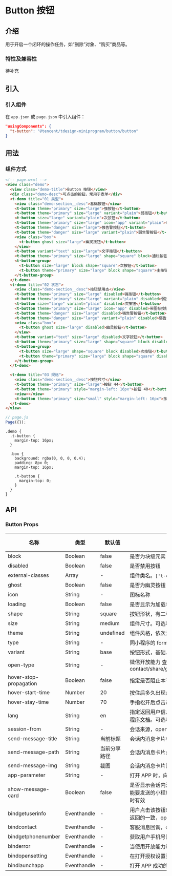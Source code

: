 # Button 按钮

## 介绍

用于开启一个闭环的操作任务，如“删除”对象、“购买”商品等。

### 特性及兼容性

待补充

## 引入

### 引入组件

在 `app.json` 或 `page.json` 中引入组件：

```json
"usingComponents": {
  "t-button": "@tencent/tdesign-miniprogram/button/button"
}
```

## 用法

### 组件方式

```html
<!-- page.wxml -->
<view class="demo">
  <view class="demo-title">Button 按钮</view>
  <div class="demo-desc">可点击的按钮，常用于表单</div>
  <t-demo title="01 类型">
    <view class="demo-section__desc">基础按钮</view>
    <t-button theme="primary" size="large">强按钮</t-button>
    <t-button theme="primary" size="large" variant="plain">弱按钮</t-button>
    <t-button size="large" variant="plain">次按钮</t-button>
    <t-button theme="primary" size="large" icon="app" variant="plain">带图标按钮</t-button>
    <t-button theme="danger" size="large">强告警按钮</t-button>
    <t-button theme="danger" size="large" variant="plain">弱告警按钮</t-button>
    <view class="box">
      <t-button ghost size="large">幽灵按钮</t-button>
    </view>
    <t-button variant="text" size="large">文字按钮</t-button>
    <t-button theme="primary" size="large" shape="square" block>通栏按钮</t-button>
    <t-button-group>
      <t-button size="large" block shape="square">次按钮</t-button>
      <t-button theme="primary" size="large" block shape="square">主按钮</t-button>
    </t-button-group>
  </t-demo>
  <t-demo title="02 状态">
    <view class="demo-section__desc">按钮禁用态</view>
    <t-button theme="primary" size="large" disabled>强按钮</t-button>
    <t-button theme="primary" size="large" variant="plain" disabled>弱按钮</t-button>
    <t-button size="large" variant="plain" disabled>次按钮</t-button>
    <t-button theme="primary" size="large" icon="app" disabled>带图标按钮</t-button>
    <t-button theme="danger" size="large" disabled>强告警按钮</t-button>
    <t-button theme="danger" size="large" variant="plain" disabled>弱告警按钮</t-button>
    <view class="box">
      <t-button ghost size="large" disabled>幽灵按钮</t-button>
    </view>
    <t-button variant="text" size="large" disabled>文字按钮</t-button>
    <t-button theme="primary" size="large" shape="square" block disabled>通栏按钮</t-button>
    <t-button-group>
      <t-button size="large" shape="square" block disabled>次按钮</t-button>
      <t-button theme="primary" size="large" block shape="square" disabled>主按钮</t-button>
    </t-button-group>
  </t-demo>

  <t-demo title="03 规格">
    <view class="demo-section__desc">按钮尺寸</view>
    <t-button theme="primary" size="large">按钮 44</t-button>
    <t-button theme="primary" style="margin-left: 16px">按钮 40</t-button>
    <view></view>
    <t-button theme="primary" size="small" style="margin-left: 16px">按钮 36</t-button>
  </t-demo>
</view>
```

```js
// page.js
Page({});
```

```less
.demo {
  .t-button {
    margin-top: 16px;
  }

  .box {
    background: rgba(0, 0, 0, 0.4);
    padding: 8px 0;
    margin-top: 16px;

    .t-button {
      margin-top: 0;
    }
  }
}
```

## API

### Button Props
名称 | 类型 | 默认值 | 说明 | 必传
-- | -- | -- | -- | --
block | Boolean | false | 是否为块级元素 | N
disabled | Boolean | false | 是否禁用按钮 | N
external-classes | Array | - | 组件类名。`['t-class']` | N
ghost | Boolean | false | 是否为幽灵按钮（镂空按钮） | N
icon | String | - | 图标名称 | N
loading | Boolean | false | 是否显示为加载状态 | N
shape | String | square | 按钮形状，有二种：方形、圆角方形。可选项：square/round | N
size | String | medium | 组件尺寸。可选项：small/medium/large。TS 类型：`SizeEnum` | N
theme | String | undefined | 组件风格，依次为品牌色、危险色。可选项：default/primary/danger | N
type | String | - | 同小程序的 formType。可选项：submit/reset | N
variant | String | base | 按钮形式，基础、线框、文字。可选项：base/outline/text | N
open-type | String | - | 微信开放能力 [查看小程序文档](https://developers.weixin.qq.com/miniprogram/dev/component/button.html)。可选项：contact/share/getPhoneNumber/getUserInfo/launchApp/openSetting/feedback | N
hover-stop-propagation | Boolean | false | 指定是否阻止本节点的祖先节点出现点击态 | N
hover-start-time | Number | 20 | 按住后多久出现点击态，单位毫秒 | N
hover-stay-time | Number | 70 | 手指松开后点击态保留时间，单位毫秒 | N
lang | String | en | 指定返回用户信息的语言，zh_CN 简体中文，zh_TW 繁体中文，en 英文。 [查看小程序文档](https://developers.weixin.qq.com/miniprogram/dev/component/button.html)。可选项：en/zh_CN/zh_TW | N
session-from | String | - | 会话来源，open-type=contact时有效 | N
send-message-title | String | 当前标题 | 会话内消息卡片标题，open-type=contact时有效 | N
send-message-path | String | 当前分享路径 | 会话内消息卡片点击跳转小程序路径，open-type=contact时有效 | N
send-message-img | String | 截图 | 会话内消息卡片图片，open-type=contact时有效 | N
app-parameter | String | - | 打开 APP 时，向 APP 传递的参数，open-type=launchApp时有效 | N
show-message-card | Boolean | false | 是否显示会话内消息卡片，设置此参数为 true，用户进入客服会话会在右下角显示可能要发送的小程序提示，用户点击后可以快速发送小程序消息，open-type=contact时有效 | N
bindgetuserinfo | Eventhandle | - | 用户点击该按钮时，会返回获取到的用户信息，回调的detail数据与<a href="../api/open-api/user-info/wx.getUserInfo.html">wx.getUserInfo</a>返回的一致，open-type=getUserInfo时有效 | N
bindcontact | Eventhandle | - | 客服消息回调，open-type=contact时有效 | N
bindgetphonenumber | Eventhandle | - | 获取用户手机号回调，open-type=getPhoneNumber时有效 | N
binderror | Eventhandle | - | 当使用开放能力时，发生错误的回调，open-type=launchApp时有效 | N
bindopensetting | Eventhandle | - | 在打开授权设置页后回调，open-type=openSetting时有效 | N
bindlaunchapp | Eventhandle | - | 打开 APP 成功的回调，open-type=launchApp时有效 | N
